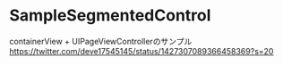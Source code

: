 # SampleSegmentedControl
containerView + UIPageViewControllerのサンプル
https://twitter.com/deve17545145/status/1427307089366458369?s=20
